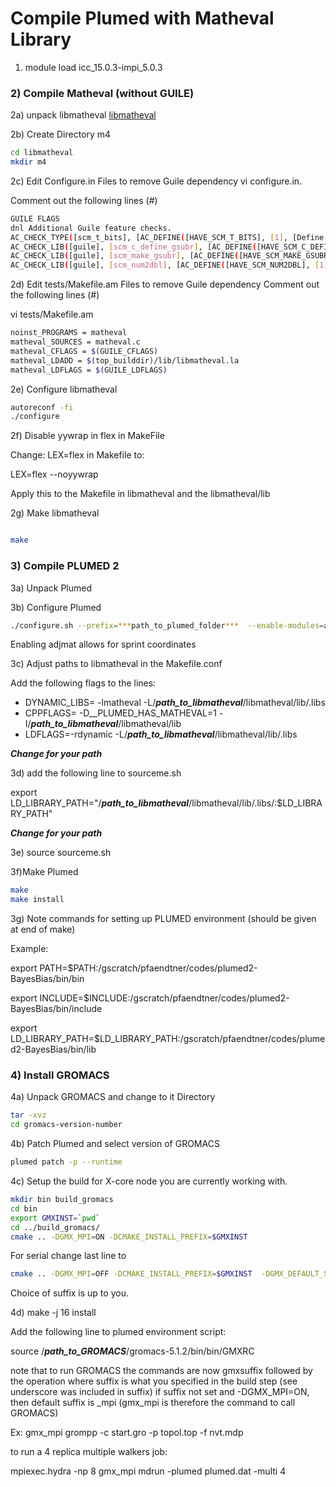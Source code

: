 # Compile Plumed with Matheval Library


1) module load icc_15.0.3-impi_5.0.3

### 2) Compile Matheval (without GUILE)
2a) unpack libmatheval
[libmatheval](http://hg.savannah.gnu.org/hgweb/libmatheval/)

2b) Create Directory m4
```bash
cd libmatheval
mkdir m4
```
2c) Edit Configure.in Files to remove Guile dependency
vi configure.in.

Comment out the following lines (#)

```bash
GUILE FLAGS
dnl Additional Guile feature checks.
AC_CHECK_TYPE([scm_t_bits], [AC_DEFINE([HAVE_SCM_T_BITS], [1], [Define to 1 if you have the `scm_t_bits` type.])], [], [#include <libguile.h>])
AC_CHECK_LIB([guile], [scm_c_define_gsubr], [AC_DEFINE([HAVE_SCM_C_DEFINE_GSUBR], [1], [Define to 1 if you have the `scm_c_define_gsubr` function.])], [], [$GUILE_LDFLAGS])
AC_CHECK_LIB([guile], [scm_make_gsubr], [AC_DEFINE([HAVE_SCM_MAKE_GSUBR], [1], [Define to 1 if you have the `scm_make_gsubr` function.])], [], [$GUILE_LDFLAGS])
AC_CHECK_LIB([guile], [scm_num2dbl], [AC_DEFINE([HAVE_SCM_NUM2DBL], [1], [Define to 1 if you have the `scm_num2dbl` function.])], [], [$GUILE_LDFLAGS])
 ```

2d) Edit tests/Makefile.am Files to remove Guile dependency
Comment out the following lines (#)

vi tests/Makefile.am

```bash
noinst_PROGRAMS = matheval
matheval_SOURCES = matheval.c
matheval_CFLAGS = $(GUILE_CFLAGS)
matheval_LDADD = $(top_builddir)/lib/libmatheval.la
matheval_LDFLAGS = $(GUILE_LDFLAGS)
```


2e) Configure libmatheval

```bash
autoreconf -fi
./configure
```
2f) Disable yywrap in flex in MakeFile

Change: LEX=flex  in Makefile to:

LEX=flex --noyywrap

Apply this to the Makefile in libmatheval and the libmatheval/lib

2g) Make libmatheval

```bash

make

```

### 3) Compile PLUMED 2

3a) Unpack Plumed

3b) Configure Plumed

```bash
./configure.sh --prefix=***path_to_plumed_folder***  --enable-modules=adjmat
```

Enabling adjmat allows for sprint coordinates

3c) Adjust paths to libmatheval in the Makefile.conf

Add the following flags to the lines:
- DYNAMIC_LIBS= -lmatheval -L/***path_to_libmatheval***/libmatheval/lib/.libs
- CPPFLAGS= -D__PLUMED_HAS_MATHEVAL=1 -I/***path_to_libmatheval***/libmatheval/lib
- LDFLAGS=-rdynamic -L/***path_to_libmatheval***/libmatheval/lib/.libs

***Change for your path***

3d) add the following line to sourceme.sh

export LD_LIBRARY_PATH="/***path_to_libmatheval***/libmatheval/lib/.libs/:$LD_LIBRARY_PATH"


***Change for your path***

3e) source sourceme.sh

3f)Make Plumed
```bash
make
make install
```
3g) Note commands for setting up PLUMED environment (should be given at end of make)

Example:

export PATH=$PATH:/gscratch/pfaendtner/codes/plumed2-BayesBias/bin/bin

export INCLUDE=$INCLUDE:/gscratch/pfaendtner/codes/plumed2-BayesBias/bin/include

export LD_LIBRARY_PATH=$LD_LIBRARY_PATH:/gscratch/pfaendtner/codes/plumed2-BayesBias/bin/lib
### 4) Install GROMACS

4a) Unpack GROMACS and change to it Directory
```bash
tar -xvz
cd gromacs-version-number
```
4b) Patch Plumed and select version of GROMACS
```bash
plumed patch -p --runtime
```

4c) Setup the build for X-core node you are currently working with.

```bash
mkdir bin build_gromacs
cd bin
export GMXINST=`pwd`
cd ../build_gromacs/
cmake .. -DGMX_MPI=ON -DCMAKE_INSTALL_PREFIX=$GMXINST
```
For serial change last line to
```bash
cmake .. -DGMX_MPI=OFF -DCMAKE_INSTALL_PREFIX=$GMXINST  -DGMX_DEFAULT_SUFFIX=OFF -DGMX_BINARY_SUFFIX=_serial -DGMX_LIBS_SUFFIX=_serial
```
Choice of suffix is up to you.

4d) make -j 16  install

Add the following line to plumed environment script:

source /***path_to_GROMACS***/gromacs-5.1.2/bin/bin/GMXRC

note that to run GROMACS the commands are now gmxsuffix followed by the operation
where suffix is what you specified in the build step (see underscore was included in suffix)
if suffix not set and -DGMX_MPI=ON, then default suffix is _mpi (gmx_mpi is therefore the command to call GROMACS)

Ex:
gmx_mpi grompp -c start.gro -p topol.top -f nvt.mdp

to run a 4 replica multiple walkers job:

mpiexec.hydra -np 8 gmx_mpi mdrun -plumed plumed.dat -multi 4
